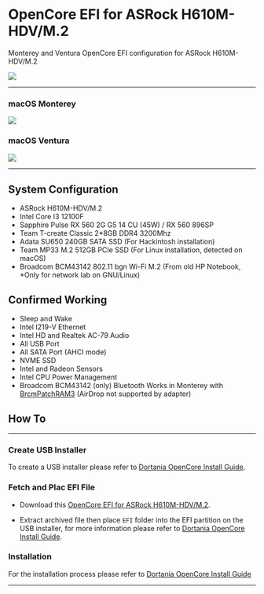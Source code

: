 # OpenCore EFI for ASRock H610M-HDV/M.2

Monterey and Ventura OpenCore EFI configuration for ASRock H610M-HDV/M.2

![](https://i.imgur.com/1N57Sr1.png)

---

### macOS Monterey

![](https://i.imgur.com/PNofAUz.png)

### macOS Ventura

![](https://i.imgur.com/F3W2uMO.png)

---

## System Configuration

* ASRock H610M-HDV/M.2
* Intel Core I3 12100F
* Sapphire Pulse RX 560 2G G5 14 CU (45W) / RX 560 896SP
* Team T-create Classic 2*8GB DDR4 3200Mhz
* Adata SU650 240GB SATA SSD (For Hackintosh installation)
* Team MP33 M.2 512GB PCIe SSD (For Linux installation, detected on macOS)
* Broadcom BCM43142 802.11 bgn Wi-Fi M.2 (From old HP Notebook, *Only for network lab on GNU/Linux)

## Confirmed Working

* Sleep and Wake
* Intel I219-V Ethernet
* Intel HD and Realtek AC-79 Audio
* All USB Port
* All SATA Port (AHCI mode)
* NVME SSD
* Intel and Radeon Sensors
* Intel CPU Power Management
* Broadcom BCM43142 (only) Bluetooth Works in Monterey with [BrcmPatchRAM3](https://dortania.github.io/OpenCore-Install-Guide/ktext.html#broadcom) (AirDrop not supported by adapter)

## How To

---

### Create USB Installer

To create a USB installer please refer to [Dortania OpenCore Install Guide](https://dortania.github.io/OpenCore-Install-Guide/installer-guide/#making-the-installer).

### Fetch and Plac EFI File

* Download this [OpenCore EFI for ASRock H610M-HDV/M.2](https://github.com/abdul-royyaq/OC-ASRock-H610M-HDV-M.2/archive/refs/heads/main.zip).

* Extract archived file then place `EFI` folder into the EFI partition on the USB installer, for more information please refer to [Dortania OpenCore Install Guide](https://dortania.github.io/OpenCore-Install-Guide/installer-guide/opencore-efi.html).

### Installation

For the installation process please refer to [Dortania OpenCore Install Guide](https://dortania.github.io/OpenCore-Install-Guide/installation/installation-process.html)

---
